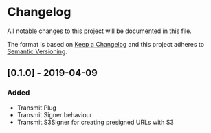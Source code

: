 # Changelog

All notable changes to this project will be documented in this file.

The format is based on [Keep a Changelog](http://keepachangelog.com/en/1.0.0/)
and this project adheres to [Semantic Versioning](http://semver.org/spec/v2.0.0.html).

## [0.1.0] - 2019-04-09

### Added

- Transmit Plug
- Transmit.Signer behaviour
- Transmit.S3Signer for creating presigned URLs with S3
